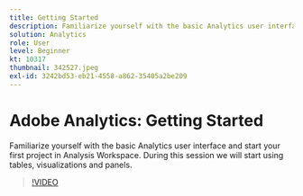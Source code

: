 ```yaml
---
title: Getting Started
description: Familiarize yourself with the basic Analytics user interface and start your first project in Analysis Workspace.
solution: Analytics
role: User
level: Beginner
kt: 10317
thumbnail: 342527.jpeg
exl-id: 3242bd53-eb21-4558-a862-35405a2be209
---
```

# Adobe Analytics: Getting Started

Familiarize yourself with the basic Analytics user interface and start your first project in Analysis Workspace. During this session we will start using tables, visualizations and panels.

>[!VIDEO](https://video.tv.adobe.com/v/342527/?quality=12&learn=on)

